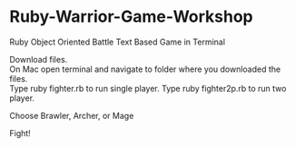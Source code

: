 # Ruby-Warrior-Game-Workshop

Ruby Object Oriented Battle Text Based Game in Terminal

Download files.  
On Mac open terminal and navigate to folder where you downloaded the files.  
Type ruby fighter.rb to run single player.
Type ruby fighter2p.rb to run two player.

Choose Brawler, Archer, or Mage

Fight!
